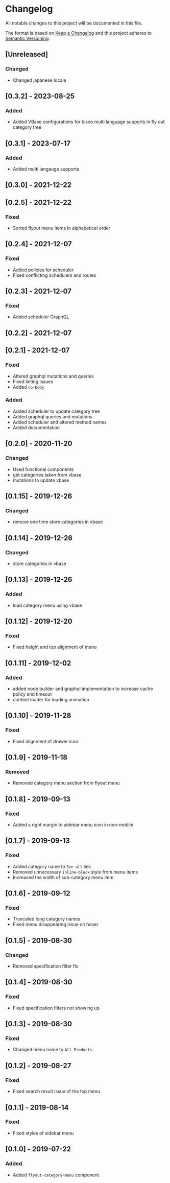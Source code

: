# Changelog

All notable changes to this project will be documented in this file.

The format is based on [Keep a Changelog](http://keepachangelog.com/en/1.0.0/)
and this project adheres to [Semantic Versioning](http://semver.org/spec/v2.0.0.html).

## [Unreleased]

### Changed

- Changed japanese locale

## [0.3.2] - 2023-08-25

### Added

- Added VBase configurations for bisco multi language supports in fly out category tree

## [0.3.1] - 2023-07-17

### Added 

- Added multi langauge supports

## [0.3.0] - 2021-12-22

## [0.2.5] - 2021-12-22

### Fixed

- Sorted flyout menu items in alphabetical order

## [0.2.4] - 2021-12-07

### Fixed

- Added policies for scheduler
- Fixed conflicting schedulers and routes

## [0.2.3] - 2021-12-07

### Fixed

- Added scheduler GraphQL

## [0.2.2] - 2021-12-07

## [0.2.1] - 2021-12-07

### Fixed

- Altered graphql mutations and queries
- Fixed linting issues
- Added `co-body`

### Added

- Added scheduler to update category tree
- Added graphql queries and mutations
- Added scheduler and altered method names
- Added documentation

## [0.2.0] - 2020-11-20
### Changed
- Used functional components
- get categories taken from vbase
- mutations to update vbase

## [0.1.15] - 2019-12-26
### Changed
- remove one time store categories in vbase

## [0.1.14] - 2019-12-26
### Changed
- store categories in vbase

## [0.1.13] - 2019-12-26
### Added
- load category menu using vbase 

## [0.1.12] - 2019-12-20
### Fixed
- Fixed height and top alignment of menu

## [0.1.11] - 2019-12-02
### Added
- added node builder and graphql implementation to increase cache policy and timeout 
- content loader for loading animation

## [0.1.10] - 2019-11-28
### Fixed
- Fixed alignment of drawer icon

## [0.1.9] - 2019-11-18
### Removed
- Removed category menu section from flyout menu

## [0.1.8] - 2019-09-13
### Fixed
- Added a right margin to sidebar menu icon in non-mobile

## [0.1.7] - 2019-09-13
### Fixed
- Added category name to `See all` link
- Removed unnecessary `inline-block` style from menu items
- Increased the width of sub-category menu item

## [0.1.6] - 2019-09-12
### Fixed
- Truncated long category names
- Fixed menu disappearing issue on hover

## [0.1.5] - 2019-08-30
### Changed
- Removed specification filter fix

## [0.1.4] - 2019-08-30
### Fixed
- Fixed specification filters not showing up

## [0.1.3] - 2019-08-30
### Fixed
- Changed menu name to `All Products`

## [0.1.2] - 2019-08-27
### Fixed
- Fixed search result issue of the top menu

## [0.1.1] - 2019-08-14
### Fixed
- Fixed styles of sidebar menu

## [0.1.0] - 2019-07-22
### Added
- Added `flyout-category-menu` component
